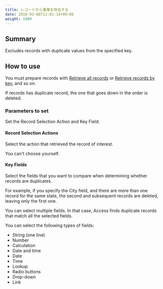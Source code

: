 ```yaml
---
title: レコードから重複を除去する
date: 2018-03-06T12:01:14+09:00
weight: 1800
---
```

## Summary

Excludes records with duplicate values from the specified key.

## How to use

You must prepare records with [Retrieve all records](../get_all_records) or [Retrieve records by key](../get_records_by_key), and so on.

If records has duplicate record, the one that goes down in the order is deleted.

### Parameters to set

Set the Record Selection Action and Key Field.

#### Record Selection Actions

Select the action that retrieved the record of interest.

You can't choose yourself.

#### Key Fields

Select the fields that you want to compare when determining whether records are duplicates.

For example, if you specify the City field, and there are more than one record for the same state, the second and subsequent records are deleted, leaving only the first one.

You can select multiple fields. In that case, Access finds duplicate records that match all the selected fields.

You can select the following types of fields:

-	String (one line)
-	Number
-	Calculation
-	Date and time
-	Date
-	Time
-	Lookup
-	Radio buttons
-	Drop-down
-	Link
